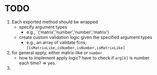 TODO
====

1. Each exported method should be wrapped
	-	specify argument types
		- 	e.g., `('matrix','number','number','matrix')
	-	create custom validation logic given the specified argument types
		-	e.g., an array of validate fcns; `[isMatrixLike,isNumber,isNumber,isMatrixLike]`
2. for general apply, either matrix-like or `number`
	-	how to implement apply logic? have to check if `arg[k]` is number each time? => yes.
3. 

